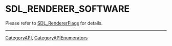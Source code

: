 # SDL_RENDERER_SOFTWARE

Please refer to [SDL_RendererFlags](SDL_RendererFlags) for details.

----
[CategoryAPI](CategoryAPI), [CategoryAPIEnumerators](CategoryAPIEnumerators)

